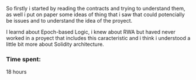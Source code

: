 So firstly i started by reading the contracts and trying to understand them, as well i put on paper some ideas of thing that i saw that could potencially be issues and to understand the idea of the proyect.

I learnd about Epoch-based Logic, i knew about RWA but haved never worked in a proyect that includes this caracteristic and i think i understood a little bit more about Solidity architecture.

### Time spent:
18 hours
